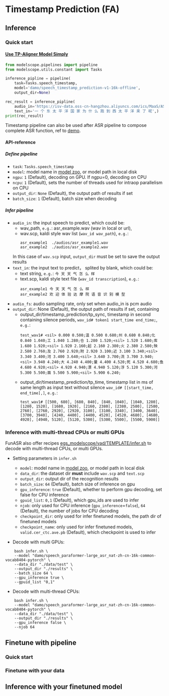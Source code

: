 # Timestamp Prediction (FA)

## Inference

### Quick start
#### [Use TP-Aligner Model Simply](https://modelscope.cn/models/damo/speech_timestamp_prediction-v1-16k-offline/summary)
```python
from modelscope.pipelines import pipeline
from modelscope.utils.constant import Tasks

inference_pipline = pipeline(
    task=Tasks.speech_timestamp,
    model='damo/speech_timestamp_prediction-v1-16k-offline',
    output_dir=None)

rec_result = inference_pipline(
    audio_in='https://isv-data.oss-cn-hangzhou.aliyuncs.com/ics/MaaS/ASR/test_audio/asr_example_timestamps.wav',
    text_in='一 个 东 太 平 洋 国 家 为 什 么 跑 到 西 太 平 洋 来 了 呢',)
print(rec_result)
```

Timestamp pipeline can also be used after ASR pipeline to compose complete ASR function, ref to [demo](https://github.com/alibaba-damo-academy/FunASR/discussions/246).



#### API-reference
##### Define pipeline
- `task`: `Tasks.speech_timestamp`
- `model`: model name in [model zoo](https://alibaba-damo-academy.github.io/FunASR/en/modelscope_models.html#pretrained-models-on-modelscope), or model path in local disk
- `ngpu`: `1` (Default), decoding on GPU. If ngpu=0, decoding on CPU
- `ncpu`: `1` (Default), sets the number of threads used for intraop parallelism on CPU 
- `output_dir`: `None` (Default), the output path of results if set
- `batch_size`: `1` (Default), batch size when decoding
##### Infer pipeline
- `audio_in`: the input speech to predict, which could be: 
  - wav_path, `e.g.`: asr_example.wav (wav in local or url), 
  - wav.scp, kaldi style wav list (`wav_id wav_path`), `e.g.`: 
    ```text
    asr_example1  ./audios/asr_example1.wav
    asr_example2  ./audios/asr_example2.wav
    ```
  In this case of `wav.scp` input, `output_dir` must be set to save the output results
- `text_in`: the input text to predict， splited by blank, which could be:
  - text string, `e.g.`: `今 天 天 气 怎 么 样`
  - text.scp, kaldi style text file (`wav_id transcription`), `e.g.`:
    ```text
    asr_example1 今 天 天 气 怎 么 样
    asr_example2 欢 迎 体 验 达 摩 院 语 音 识 别 模 型
    ```
- `audio_fs`: audio sampling rate, only set when audio_in is pcm audio
- `output_dir`: None (Default), the output path of results if set, containing
  - output_dir/timestamp_prediction/tp_sync, timestamp in second containing silence periods, `wav_id# token1 start_time end_time;`, `e.g.`:
    ```text
    test_wav1# <sil> 0.000 0.500;温 0.500 0.680;州 0.680 0.840;化 0.840 1.040;工 1.040 1.280;仓 1.280 1.520;<sil> 1.520 1.680;库 1.680 1.920;<sil> 1.920 2.160;起 2.160 2.380;火 2.380 2.580;殃 2.580 2.760;及 2.760 2.920;附 2.920 3.100;近 3.100 3.340;<sil> 3.340 3.400;河 3.400 3.640;<sil> 3.640 3.700;流 3.700 3.940;<sil> 3.940 4.240;大 4.240 4.400;量 4.400 4.520;死 4.520 4.680;鱼 4.680 4.920;<sil> 4.920 4.940;漂 4.940 5.120;浮 5.120 5.300;河 5.300 5.500;面 5.500 5.900;<sil> 5.900 6.240;
    ```
  - output_dir/timestamp_prediction/tp_time, timestamp list in ms of same length as input text without silence `wav_id# [[start_time, end_time],]`, `e.g.`:
    ```text
    test_wav1# [[500, 680], [680, 840], [840, 1040], [1040, 1280], [1280, 1520], [1680, 1920], [2160, 2380], [2380, 2580], [2580, 2760], [2760, 2920], [2920, 3100], [3100, 3340], [3400, 3640], [3700, 3940], [4240, 4400], [4400, 4520], [4520, 4680], [4680, 4920], [4940, 5120], [5120, 5300], [5300, 5500], [5500, 5900]]
    ```

### Inference with multi-thread CPUs or multi GPUs
FunASR also offer recipes [egs_modelscope/vad/TEMPLATE/infer.sh](https://github.com/alibaba-damo-academy/FunASR/blob/main/egs_modelscope/vad/TEMPLATE/infer.sh) to decode with multi-thread CPUs, or multi GPUs.

- Setting parameters in `infer.sh`
    - `model`: model name in [model zoo](https://alibaba-damo-academy.github.io/FunASR/en/modelscope_models.html#pretrained-models-on-modelscope), or model path in local disk
    - `data_dir`: the dataset dir **must** include `wav.scp` and `text.scp`
    - `output_dir`: output dir of the recognition results
    - `batch_size`: `64` (Default), batch size of inference on gpu
    - `gpu_inference`: `true` (Default), whether to perform gpu decoding, set false for CPU inference
    - `gpuid_list`: `0,1` (Default), which gpu_ids are used to infer
    - `njob`: only used for CPU inference (`gpu_inference`=`false`), `64` (Default), the number of jobs for CPU decoding
    - `checkpoint_dir`: only used for infer finetuned models, the path dir of finetuned models
    - `checkpoint_name`: only used for infer finetuned models, `valid.cer_ctc.ave.pb` (Default), which checkpoint is used to infer

- Decode with multi GPUs:
```shell
    bash infer.sh \
    --model "damo/speech_paraformer-large_asr_nat-zh-cn-16k-common-vocab8404-pytorch" \
    --data_dir "./data/test" \
    --output_dir "./results" \
    --batch_size 64 \
    --gpu_inference true \
    --gpuid_list "0,1"
```
- Decode with multi-thread CPUs:
```shell
    bash infer.sh \
    --model "damo/speech_paraformer-large_asr_nat-zh-cn-16k-common-vocab8404-pytorch" \
    --data_dir "./data/test" \
    --output_dir "./results" \
    --gpu_inference false \
    --njob 64
```

## Finetune with pipeline

### Quick start

### Finetune with your data

## Inference with your finetuned model

